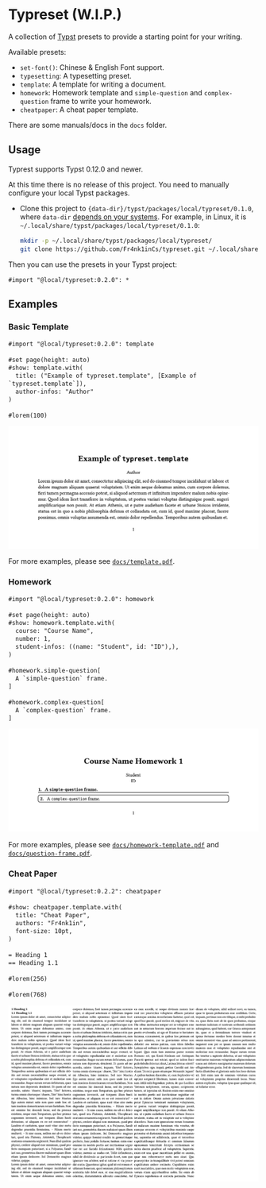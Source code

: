 # Typreset (W.I.P.)

A collection of [Typst](https://typst.app) presets to provide a starting point for your writing.

Available presets:

- `set-font()`: Chinese & English Font support.
- `typesetting`: A typesetting preset.
- `template`: A template for writing a document.
- `homework`: Homework template and `simple-question` and `complex-question` frame to write your homework.
- `cheatpaper`: A cheat paper template.

There are some manuals/docs in the `docs` folder.

## Usage

Typrest supports Typst 0.12.0 and newer.

At this time there is no release of this project. You need to manually configure your local Typst packages.

- Clone this project to `{data-dir}/typst/packages/local/typreset/0.1.0`, where `data-dir` [depends on your systems](https://github.com/typst/packages#local-packages). For example, in Linux, it is `~/.local/share/typst/packages/local/typreset/0.1.0`:

  ```bash
  mkdir -p ~/.local/share/typst/packages/local/typreset/
  git clone https://github.com/Fr4nk1inCs/typreset.git ~/.local/share/typst/packages/local/typreset/0.2.0
  ```

Then you can use the presets in your Typst project:

```typ
#import "@local/typreset:0.2.0": *
```

## Examples

### Basic Template

```typ
#import "@local/typreset:0.2.0": template

#set page(height: auto)
#show: template.with(
  title: ("Example of typreset.template", [Example of `typreset.template`]),
  author-infos: "Author"
)

#lorem(100)
```

![template.png](./assets/template.png)

For more examples, please see [`docs/template.pdf`](./docs/template.pdf).

### Homework

```typ
#import "@local/typreset:0.2.0": homework

#set page(height: auto)
#show: homework.template.with(
  course: "Course Name",
  number: 1,
  student-infos: ((name: "Student", id: "ID"),),
)

#homework.simple-question[
  A `simple-question` frame.
]

#homework.complex-question[
  A `complex-question` frame.
]
```

![homework.png](./assets/homework.png)

For more examples, please see [`docs/homework-template.pdf`](./docs/homework-template.pdf) and [`docs/question-frame.pdf`](./docs/question-frame.pdf).

### Cheat Paper

```typ
#import "@local/typreset:0.2.2": cheatpaper

#show: cheatpaper.template.with(
  title: "Cheat Paper",
  authors: "Fr4nk1in",
  font-size: 10pt,
)

= Heading 1
== Heading 1.1

#lorem(256)

#lorem(768)
```

![cheatpaper.png](./assets/cheatpaper.png)
